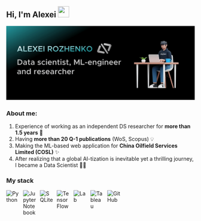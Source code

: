 ## Hi, I'm Alexei <img src="https://raw.githubusercontent.com/MartinHeinz/MartinHeinz/master/wave.gif" width="30px" height="30px" />

![Header](GitHub_icon-1.png)

### About me:
1. Experience of working as an independent DS researcher for **more than 1.5 years** 🚀
2. Having **more than 20 Q-1 publications** (WoS, Scopus) 💡
3. Making the ML-based web application for **China Oilfield Services Limited (COSL)** ✨
4. After realizing that a global AI-tization is inevitable yet a thrilling journey, I became a Data Scientist 👨‍💻

### My stack

<img align="left" alt="Python" width="35px" style="padding-right:10px;" src="https://cdn.jsdelivr.net/gh/devicons/devicon/icons/python/python-plain.svg" />
<img align="left" alt="Jupyter Notebook" width="35px" style="padding-right:10px;" src="https://cdn.jsdelivr.net/gh/devicons/devicon/icons/jupyter/jupyter-original-wordmark.svg" />
<img align="left" alt="SQLite" width="35px" style="padding-right:10px;" src="https://cdn.jsdelivr.net/gh/devicons/devicon/icons/postgresql/postgresql-original.svg" />
<img align="left" alt="TensorFlow" width="35px" style="padding-right:10px;" src="https://cdn.jsdelivr.net/gh/devicons/devicon/icons/tensorflow/tensorflow-original.svg" />
<img align="left" alt="Lab" width="35px" style="padding-right:10px;" src="https://upload.wikimedia.org/wikipedia/commons/0/09/HeuristicLab_Logo.png" /> 
<img align="left" alt="Tableau" width="35px" style="padding-right:10px;" src="https://user-images.githubusercontent.com/32903323/43256817-e40da78a-90c5-11e8-9c84-9471549a1259.png" /> 
<img align="left" alt="GitHub" width="35px" style="padding-right:10px;" src="https://cdn.jsdelivr.net/gh/devicons/devicon/icons/github/github-original.svg" />
